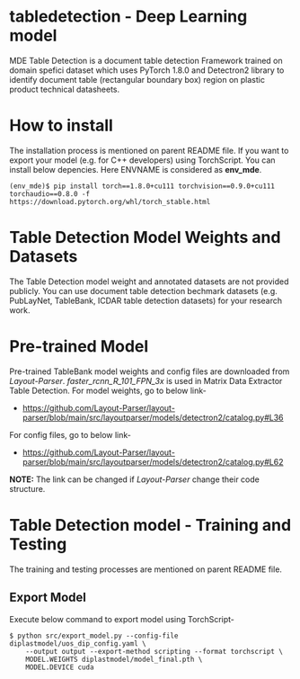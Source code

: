 # tabledetection - Deep Learning model
MDE Table Detection is a document table detection Framework trained on domain spefici dataset which uses PyTorch 1.8.0 and Detectron2 library to identify document table (rectangular boundary box) region on plastic product technical datasheets. 

# How to install
The installation process is mentioned on parent README file. If you want to export your model (e.g. for C++ developers) using TorchScript. You can install below depencies. Here ENVNAME is considered as **env_mde**.
```
(env_mde)$ pip install torch==1.8.0+cu111 torchvision==0.9.0+cu111 torchaudio==0.8.0 -f https://download.pytorch.org/whl/torch_stable.html
```

# Table Detection Model Weights and Datasets
The Table Detection model weight and annotated datasets are not provided publicly. You can use document table detection bechmark datasets (e.g. PubLayNet, TableBank, ICDAR table detection datasets) for your research work.

# Pre-trained Model
Pre-trained TableBank model weights and config files are downloaded from *Layout-Parser*. *faster_rcnn_R_101_FPN_3x* is used in Matrix Data Extractor Table Detection. For model weights, go to below link-
- https://github.com/Layout-Parser/layout-parser/blob/main/src/layoutparser/models/detectron2/catalog.py#L36

For config files, go to below link-
- https://github.com/Layout-Parser/layout-parser/blob/main/src/layoutparser/models/detectron2/catalog.py#L62

**NOTE:** The link can be changed if *Layout-Parser* change their code structure.


# Table Detection model - Training and Testing
The training and testing processes are mentioned on parent README file.

## Export Model
Execute below command to export model using TorchScript-
```
$ python src/export_model.py --config-file diplastmodel/uos_dip_config.yaml \
    --output output --export-method scripting --format torchscript \
    MODEL.WEIGHTS diplastmodel/model_final.pth \
    MODEL.DEVICE cuda
```
